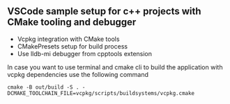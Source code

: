 ## VSCode sample setup for c++ projects with CMake tooling and debugger 

- Vcpkg integration with CMake tools
- CMakePresets setup for build process 
- Use lldb-mi debugger from cpptools extension

In case you want to use terminal and cmake cli to build the application with vcpkg dependencies use the following command
```
cmake -B out/build -S . -DCMAKE_TOOLCHAIN_FILE=vcpkg/scripts/buildsystems/vcpkg.cmake
```